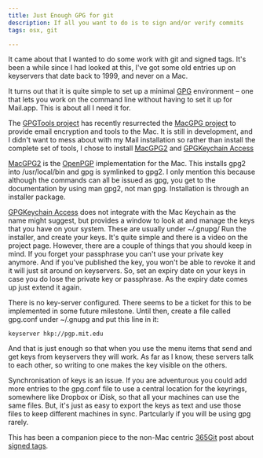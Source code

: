 ```yaml
---
title: Just Enough GPG for git
description: If all you want to do is to sign and/or verify commits
tags: osx, git

---
```


It came about that I wanted to do some work with git and signed tags. It's been
a while since I had looked at this, I've got some old entries up on keyservers
that date back to 1999, and never on a Mac.

It turns out that it is quite simple to set up a minimal
[GPG](http://en.wikipedia.org/wiki/Pretty_Good_Privacy) environment – one that
lets you work on the command line without having to set it up for Mail.app. This
is about all I need it for.

The [GPGTools project](http://www.gpgtools.org/index.html) has recently
resurrected the [MacGPG project](http://macgpg.sourceforge.net/) to provide
email encryption and tools to the Mac. It is still in development, and I didn't
want to mess about with my Mail installation so rather than install the complete
set of tools, I chose to install [MacGPG2](http://www.gpgtools.org/macgpg2.html)
and [GPGKeychain Access](http://www.gpgtools.org/keychain.html)

[MacGPG2](http://www.gpgtools.org/macgpg2.html) is the
[OpenPGP](http://en.wikipedia.org/wiki/Pretty_Good_Privacy#OpenPGP)
implementation for the Mac. This installs gpg2 into /usr/local/bin and gpg is
symlinked to gpg2. I only mention this because although the commands can all be
issued as gpg, you get to the documentation by using man gpg2, not man
gpg. Installation is through an installer package.

[GPGKeychain Access](http://www.gpgtools.org/keychain.html) does not integrate
with the Mac Keychain as the name might suggest, but provides a window to look
at and manage the keys that you have on your system. These are usually under
~/.gnupg/ Run the installer, and create your keys. It's quite simple and there
is a video on the project page. However, there are a couple of things that you
should keep in mind. If you forget your passphrase you can't use your private
key anymore. And if you've published the key, you won't be able to revoke it and
it will just sit around on keyservers. So, set an expiry date on your keys in
case you do lose the private key or passphrase. As the expiry date comes up just
extend it again.

There is no key-server configured. There seems to be a ticket for this to be
implemented in some future milestone. Until then, create a file called gpg.conf
under ~/.gnupg and put this line in it:

    keyserver hkp://pgp.mit.edu

And that is just enough so that when you use the menu items that send and get
keys from keyservers they will work. As far as I know, these servers talk to
each other, so writing to one makes the key visible on the others.

Synchronisation of keys is an issue. If you are adventurous you could add more
entries to the gpg.conf file to use a central location for the keyrings,
somewhere like Dropbox or iDisk, so that all your machines can use the same
files. But, it's just as easy to export the keys as text and use those files to
keep different machines in sync. Partcularly if you will be using gpg rarely.

This has been a companion piece to the non-Mac centric
[365Git](http://365git.tumblr.com/) post about
[signed tags](http://365git.tumblr.com/post/2796779828/signing-a-git-tag).
